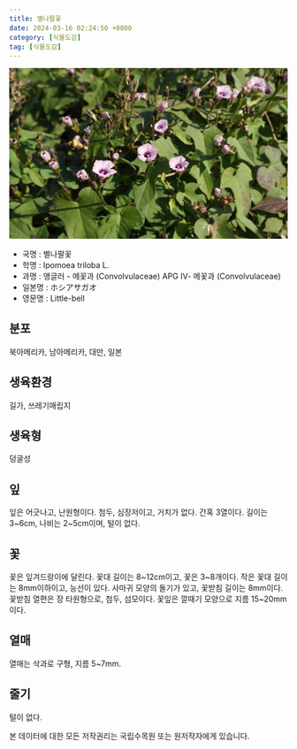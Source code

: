 ```yaml
---
title: 별나팔꽃
date: 2024-03-16 02:24:50 +0800
category: [식물도감]
tag: [식물도감]
---
```




![별나팔꽃](/assets/img/fileUpload/plants/basic/Convolvulaceae/Ipomoea/2435/2435_20160726105905709files_th2.jpg)
- 국명 : 별나팔꽃
- 학명 : Ipomoea triloba L.
- 과명 : 앵글러 - 메꽃과 (Convolvulaceae) APG Ⅳ- 메꽃과 (Convolvulaceae)
- 일본명 : ホシアサガオ
- 영문명 : Little-bell


## 분포
북아메리카, 남아메리카, 대만, 일본 
## 생육환경
길가, 쓰레기매립지 
## 생육형
덩굴성
## 잎
잎은 어긋나고, 난원형이다. 첨두, 심장저이고, 거치가 없다. 간혹 3열이다. 길이는 3~6cm, 나비는 2~5cm이며, 털이 없다.
## 꽃
꽃은 잎겨드랑이에 달린다. 꽃대 길이는 8~12cm이고, 꽃은 3~8개이다. 작은 꽃대 길이는 8mm이하이고, 능선이 있다. 사마귀 모양의 돌기가 있고, 꽃받침 길이는 8mm이다. 꽃받침 열편은 장 타원형으로, 첨두, 섬모이다. 꽃잎은 깔때기 모양으로 지름 15~20mm이다.
## 열매
열매는 삭과로 구형, 지름 5~7mm.
## 줄기
털이 없다.






본 데이터에 대한 모든 저작권리는 국립수목원 또는 원저작자에게 있습니다.
